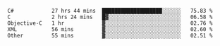 <!--START_SECTION:waka-->

```text
C#            27 hrs 44 mins  ███████████████████░░░░░░   75.83 %
C             2 hrs 24 mins   █▓░░░░░░░░░░░░░░░░░░░░░░░   06.58 %
Objective-C   1 hr            ▓░░░░░░░░░░░░░░░░░░░░░░░░   02.76 %
XML           56 mins         ▓░░░░░░░░░░░░░░░░░░░░░░░░   02.60 %
Other         55 mins         ▓░░░░░░░░░░░░░░░░░░░░░░░░   02.51 %
```

<!--END_SECTION:waka-->
